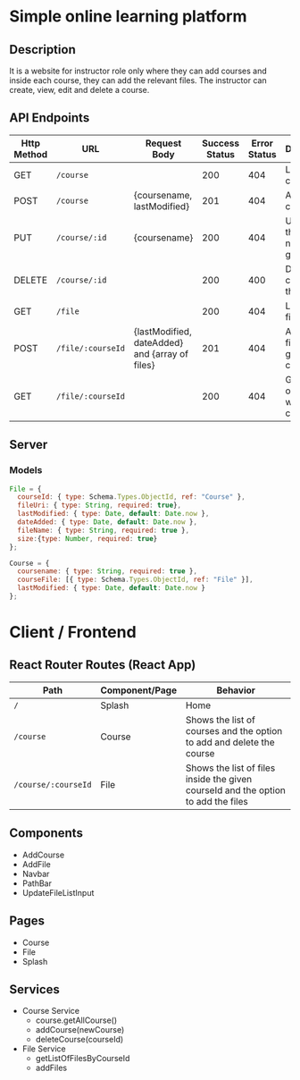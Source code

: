 # Simple online learning platform 

## Description

It is a website for instructor role only where they can add courses and inside each course, they can add the relevant files. The instructor can create, view, edit and delete a course.

## API Endpoints

| Http Method | URL               | Request Body                                   | Success Status | Error Status | Description                                       |
| ----------- | ----------------- | ---------------------------------------------- | -------------- | ------------ | ------------------------------------------------- |
| GET         | `/course`         |                                                | 200            | 404          | Lists all courses                                 |
| POST        | `/course`         | {coursename, lastModified}                     | 201            | 404          | Adds the course                                   |
| PUT         | `/course/:id`     | {coursename}                                   | 200            | 404          | Updates the course name of the given id           |
| DELETE      | `/course/:id`     |                                                | 200            | 400          | Deletes the course of the given id                |
| GET         | `/file`           |                                                | 200            | 404          | Lists all the files                               |
| POST        | `/file/:courseId` | {lastModified, dateAdded} and {array of files} | 201            | 404          | Adds the files for a given course Id              |
| GET         | `/file/:courseId` |                                                | 200            | 404          | Gets the list of all files with a given course Id |

## Server

### Models

```javascript
File = {
  courseId: { type: Schema.Types.ObjectId, ref: "Course" },
  fileUri: { type: String, required: true},
  lastModified: { type: Date, default: Date.now },
  dateAdded: { type: Date, default: Date.now },
  fileName: { type: String, required: true },
  size:{type: Number, required: true}
};

Course = {
  coursename: { type: String, required: true },
  courseFile: [{ type: Schema.Types.ObjectId, ref: "File" }],
  lastModified: { type: Date, default: Date.now }
};
```



# Client / Frontend

## React Router Routes (React App)

| Path                | Component/Page | Behavior                                                     |
| ------------------- | -------------- | ------------------------------------------------------------ |
| `/`                 | Splash         | Home                                                         |
| `/course`           | Course         | Shows the list of courses and the option to add and delete the course |
| `/course/:courseId` | File           | Shows the list of files inside the given courseId and the option to add the files |

## Components

- AddCourse
- AddFile
- Navbar
- PathBar
- UpdateFileListInput

## Pages

- Course
- File
- Splash

## Services

- Course Service
  - course.getAllCourse()
  - addCourse(newCourse)
  - deleteCourse(courseId)
- File Service
  - getListOfFilesByCourseId
  - addFiles

